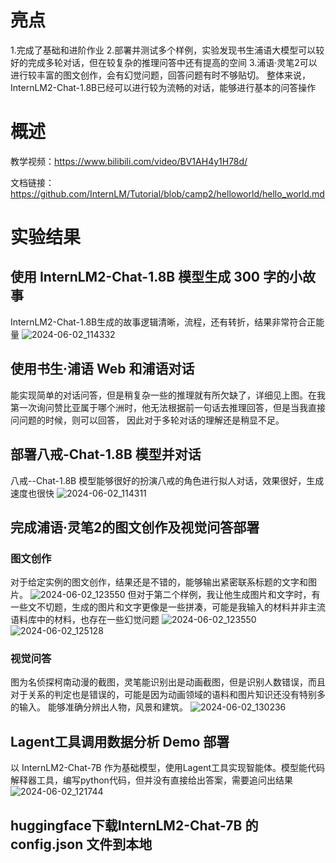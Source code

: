 # 亮点
1.完成了基础和进阶作业
2.部署并测试多个样例，实验发现书生浦语大模型可以较好的完成多轮对话，但在较复杂的推理问答中还有提高的空间
3.浦语·灵笔2可以进行较丰富的图文创作，会有幻觉问题，回答问题有时不够贴切。
整体来说， InternLM2-Chat-1.8B已经可以进行较为流畅的对话，能够进行基本的问答操作

# 概述
教学视频：https://www.bilibili.com/video/BV1AH4y1H78d/

文档链接：https://github.com/InternLM/Tutorial/blob/camp2/helloworld/hello_world.md

# 实验结果
## 使用 InternLM2-Chat-1.8B 模型生成 300 字的小故事
 InternLM2-Chat-1.8B生成的故事逻辑清晰，流程，还有转折，结果非常符合正能量
 ![2024-06-02_114332](https://github.com/xiaojun456/InternLM_study/assets/156819467/ebabb2cd-f318-451f-93d2-69b3f9f67301)
 

## 使用书生·浦语 Web 和浦语对话
能实现简单的对话问答，但是稍复杂一些的推理就有所欠缺了，详细见上图。在我第一次询问赞比亚属于哪个洲时，他无法根据前一句话去推理回答，但是当我直接问问题的时候，则可以回答， 因此对于多轮对话的理解还是稍显不足。
## 部署八戒-Chat-1.8B 模型并对话
八戒--Chat-1.8B 模型能够很好的扮演八戒的角色进行拟人对话，效果很好，生成速度也很快
![2024-06-02_114311](https://github.com/xiaojun456/InternLM_study/assets/156819467/b27c9f6c-4312-4cc2-8c86-fe8d71958535)

## 完成浦语·灵笔2的图文创作及视觉问答部署
### 图文创作
对于给定实例的图文创作，结果还是不错的，能够输出紧密联系标题的文字和图片。
![2024-06-02_123550](https://github.com/xiaojun456/InternLM_study/assets/156819467/6f6bfc57-d296-4f12-9372-824e9f3630e7)
但对于第二个样例，我让他生成图片和文字时，有一些文不切题，生成的图片和文字更像是一些拼凑，可能是我输入的材料并非主流语料库中的材料，也存在一些幻觉问题
![2024-06-02_123550](https://github.com/xiaojun456/InternLM_study/assets/156819467/ffcdb4a7-cb32-4e84-8c67-297924fd7c2a)
![2024-06-02_125128](https://github.com/xiaojun456/InternLM_study/assets/156819467/84993ba0-68f5-4c96-a41c-7c12abe0fd11)


### 视觉问答
图为名侦探柯南动漫的截图，灵笔能识别出是动画截图，但是识别人数错误，而且对于关系的判定也是错误的，可能是因为动画领域的语料和图片知识还没有特别多的输入。
能够准确分辨出人物，风景和建筑。
![2024-06-02_130236](https://github.com/xiaojun456/InternLM_study/assets/156819467/3171d2bc-24c5-4233-9732-6d6a353bf8b2)

## Lagent工具调用数据分析 Demo 部署
以 InternLM2-Chat-7B 作为基础模型，使用Lagent工具实现智能体。模型能代码解释器工具，编写python代码，但并没有直接给出答案，需要追问出结果
![2024-06-02_121744](https://github.com/xiaojun456/InternLM_study/assets/156819467/f3421d17-0ce0-4ec8-9040-d1d99621d445)

## huggingface下载InternLM2-Chat-7B 的 config.json 文件到本地



